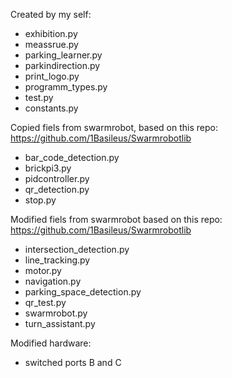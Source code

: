 Created by my self:
- exhibition.py
- meassrue.py
- parking_learner.py
- parkindirection.py
- print_logo.py
- programm_types.py
- test.py
- constants.py

Copied fiels from swarmrobot, based on this repo: https://github.com/1Basileus/Swarmrobotlib
- bar_code_detection.py
- brickpi3.py
- pidcontroller.py
- qr_detection.py
- stop.py

Modified fiels from swarmrobot based on this repo: https://github.com/1Basileus/Swarmrobotlib
- intersection_detection.py
- line_tracking.py
- motor.py
- navigation.py
- parking_space_detection.py
- qr_test.py
- swarmrobot.py
- turn_assistant.py

Modified hardware:
- switched ports B and C